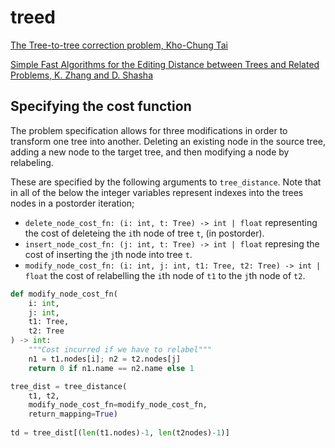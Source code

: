 # treed

[The Tree-to-tree correction problem, Kho-Chung Tai](https://dl.acm.org/doi/10.1145/322139.322143)

[Simple Fast Algorithms for the Editing Distance between Trees and Related Problems, K. Zhang and D. Shasha](https://epubs.siam.org/doi/10.1137/0218082)

## Specifying the cost function
The problem specification allows for three modifications in
order to transform one tree into another. Deleting an existing node
in the source tree, adding a new node to the target tree, and then
modifying a node by relabeling. 

These are specified by the following arguments to `tree_distance`. Note
that in all of the below the integer variables represent indexes into the
trees nodes in a postorder iteration;
* `delete_node_cost_fn: (i: int, t: Tree) -> int | float` representing the
  cost of deleteing the `i`th node of tree `t`, (in postorder).
* `insert_node_cost_fn: (j: int, t: Tree) -> int | float` represing the
  cost of inserting the `j`th node into tree `t`.
* `modify_node_cost_fn: (i: int, j: int, t1: Tree, t2: Tree) -> int | float`
  the cost of relabelling the `i`th node of `t1` to the `j`th node of `t2`.


```python
def modify_node_cost_fn(
    i: int, 
    j: int,
    t1: Tree,
    t2: Tree
) -> int:
    """Cost incurred if we have to relabel"""
    n1 = t1.nodes[i]; n2 = t2.nodes[j]
    return 0 if n1.name == n2.name else 1

tree_dist = tree_distance(
    t1, t2,
    modify_node_cost_fn=modify_node_cost_fn,
    return_mapping=True)
    
td = tree_dist[(len(t1.nodes)-1, len(t2nodes)-1)]
```
